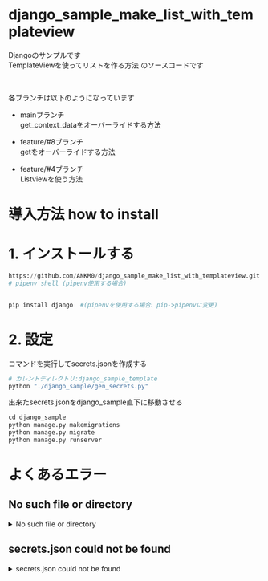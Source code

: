 # django_sample_make_list_with_templateview
Djangoのサンプルです <br>
TemplateViewを使ってリストを作る方法 のソースコードです <br>

<br>

各ブランチは以下のようになっています
- mainブランチ <br>
get_context_dataをオーバーライドする方法

- feature/#8ブランチ <br>
getをオーバーライドする方法

- feature/#4ブランチ <br>
Listviewを使う方法

# 導入方法 how to install
# 1. インストールする
```python
https://github.com/ANKM0/django_sample_make_list_with_templateview.git
# pipenv shell (pipenv使用する場合)


pip install django  #(pipenvを使用する場合、pip->pipenvに変更)
```

# 2. 設定
コマンドを実行してsecrets.jsonを作成する
```python
# カレントディレクトリ:django_sample_template
python "./django_sample/gen_secrets.py"

```
出来たsecrets.jsonをdjango_sample直下に移動させる
```python
cd django_sample
python manage.py makemigrations
python manage.py migrate
python manage.py runserver
```

# よくあるエラー


##  No such file or directory

<details>
<summary>No such file or directory</summary>

以下のコマンドを実行する時に発生する
```python
python "./django_sample/gen_secrets.py"
```
### <原因>
ルートディレクトリでコマンドを実行していないこと
<br>

### <解決策>
cdコマンドを使って README.md と同じディレクトリ(django_sample_template)に移動して実行する
```cmd
cd django_sample_template
```
```python
python "./django_sample/gen_secrets.py"
```

もしくはフルパスでgen_secrets.pyを指定する
```python
python "C:\programs\django_sample\gen_secrets.py"
```
<br>
<br>

</details>


## secrets.json could not be found

<details>
<summary>secrets.json could not be found</summary>

### <原因>
python manage.py runserver　を実行した時などに発生する <br>
secrets.jsonが上手く読み込まれていないことが原因
<br>

### <解決策>
- secrets.jsonが存在しない場合 <br>
django_sample_templateディレクトリに移動した後に以下のコマンドを実行する
```python
python "django_sample\gen_secrets.py"
```


- secrets.jsonが存在する場合 <br>
secrets.jsonをdjango_sample直下に移動させる <br>
それでもエラーになる場合は一度消してから作り直す

</details>

